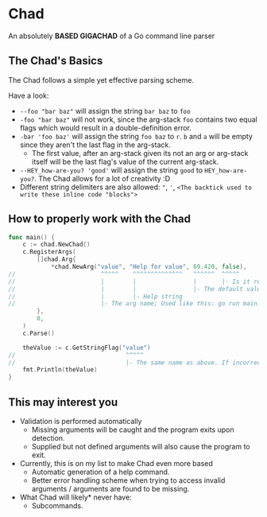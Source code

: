 # Chad
An absolutely **BASED GIGACHAD** of a Go command line parser

## The Chad's Basics
The Chad follows a simple yet effective parsing scheme.

Have a look:
  - `--foo "bar baz"` will assign the string `bar baz` to `foo`
  - `-foo "bar baz"` will not work, since the arg-stack `foo` contains two equal flags which would result in a double-definition error.
  - `-bar 'foo baz'` will assign the string `foo baz` to `r`. `b` and `a` will be empty since they aren't the last flag in the arg-stack.
    - The first value, after an arg-stack given its not an arg or arg-stack itself will be the last flag's value of the current arg-stack.
  - `--HEY_how-are-you? 'good'` will assign the string `good` to `HEY_how-are-you?`. The Chad allows for a lot of creativity :D
  - Different string delimiters are also allowed: `"`, `'`, `<The backtick used to write these inline code "blocks">`

## How to properly work with the Chad
```go
func main() {
    c := chad.NewChad()
    c.RegisterArgs(
        []chad.Arg{
            *chad.NewArg("value", "Help for value", 69.420, false),
//                        ^^^^^    ^^^^^^^^^^^^^^   ^^^^^^  ^^^^^
//                        |        |                |       |- Is it required?
//                        |        |                |- The default value. This can be of any type.
//                        |        |- Help string
//                        |- The arg name; Used like this: go run main.go --value 420.69
        },
        0,
    )
    c.Parse()

    theValue := c.GetStringFlag("value")
//                               ^^^^^
//                               |- The same name as above. If incorrect, the program will exit.
    fmt.Println(theValue)
}
```

## This may interest you
  - Validation is performed automatically
    - Missing arguments will be caught and the program exits upon detection.
    - Supplied but not defined arguments will also cause the program to exit.
  - Currently, this is on my list to make Chad even more based
    - Automatic generation of a help command.
    - Better error handling scheme when trying to access invalid arguments / arguments are found to be missing.
  - What Chad will likely* never have:
    - Subcommands.
